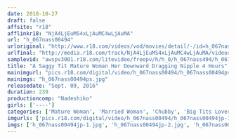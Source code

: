 ```yaml
---
date: 2018-10-27
draft: false
affsite: "r18"
afflinkr18: "NjA4LjEuMS4xLjAuMC4wLjAuMA"
url: "h_067nass00494"
urloriginal: "http://www.r18.com/videos/vod/movies/detail/-/id=h_067nass00494"
urlfinal: "http://media.r18.com/track/NjA4LjEuMS4xLjAuMC4wLjAuMA/videos/vod/movies/detail/-/id=h_067nass00494"
samplevid: "awspv3001.r18.com/litevideo/freepv/h/h_0/h_067nass494/h_067nass494_dmb_w.mp4"
title: "A Saggy Tit Mature Woman Her Downward Dragging Nipple 4 Hours"
mainimgurl: "pics.r18.com/digital/video/h_067nass00494/h_067nass00494ps.jpg"
mainimgs: "h_067nass00494ps.jpg"
releasedate: "Sept. 09, 2016"
duration: 239
productioncomp: "Nadeshiko"
girls: ['----']
categories: ['Mature Woman', 'Married Woman', 'Chubby', 'Big Tits Lover', 'Over 4 Hours']
imgurls: ['pics.r18.com/digital/video/h_067nass00494/h_067nass00494jp-1.jpg', 'pics.r18.com/digital/video/h_067nass00494/h_067nass00494jp-2.jpg', 'pics.r18.com/digital/video/h_067nass00494/h_067nass00494jp-3.jpg', 'pics.r18.com/digital/video/h_067nass00494/h_067nass00494jp-4.jpg', 'pics.r18.com/digital/video/h_067nass00494/h_067nass00494jp-5.jpg', 'pics.r18.com/digital/video/h_067nass00494/h_067nass00494jp-6.jpg', 'pics.r18.com/digital/video/h_067nass00494/h_067nass00494jp-7.jpg', 'pics.r18.com/digital/video/h_067nass00494/h_067nass00494jp-8.jpg', 'pics.r18.com/digital/video/h_067nass00494/h_067nass00494jp-9.jpg', 'pics.r18.com/digital/video/h_067nass00494/h_067nass00494jp-10.jpg', 'pics.r18.com/digital/video/h_067nass00494/h_067nass00494jp-11.jpg', 'pics.r18.com/digital/video/h_067nass00494/h_067nass00494jp-12.jpg', 'pics.r18.com/digital/video/h_067nass00494/h_067nass00494jp-13.jpg', 'pics.r18.com/digital/video/h_067nass00494/h_067nass00494jp-14.jpg', 'pics.r18.com/digital/video/h_067nass00494/h_067nass00494jp-15.jpg', 'pics.r18.com/digital/video/h_067nass00494/h_067nass00494jp-16.jpg', 'pics.r18.com/digital/video/h_067nass00494/h_067nass00494jp-17.jpg', 'pics.r18.com/digital/video/h_067nass00494/h_067nass00494jp-18.jpg', 'pics.r18.com/digital/video/h_067nass00494/h_067nass00494jp-19.jpg', 'pics.r18.com/digital/video/h_067nass00494/h_067nass00494jp-20.jpg']
imgs: ['h_067nass00494jp-1.jpg', 'h_067nass00494jp-2.jpg', 'h_067nass00494jp-3.jpg', 'h_067nass00494jp-4.jpg', 'h_067nass00494jp-5.jpg', 'h_067nass00494jp-6.jpg', 'h_067nass00494jp-7.jpg', 'h_067nass00494jp-8.jpg', 'h_067nass00494jp-9.jpg', 'h_067nass00494jp-10.jpg', 'h_067nass00494jp-11.jpg', 'h_067nass00494jp-12.jpg', 'h_067nass00494jp-13.jpg', 'h_067nass00494jp-14.jpg', 'h_067nass00494jp-15.jpg', 'h_067nass00494jp-16.jpg', 'h_067nass00494jp-17.jpg', 'h_067nass00494jp-18.jpg', 'h_067nass00494jp-19.jpg', 'h_067nass00494jp-20.jpg']
---
```

